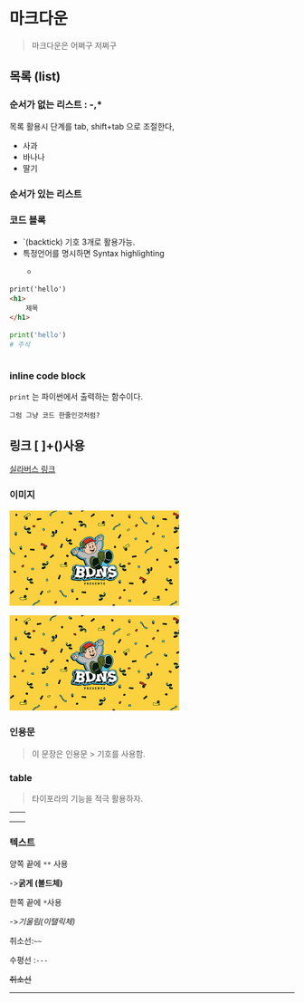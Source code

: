# 마크다운

> 마크다운은 어쩌구 저쩌구

## 목록 (list)

### 순서가 없는 리스트 : -,*

목록 활용시 단계를  tab, shift+tab 으로 조절한다,

-  사과 
- 바나나
- 딸기 

### 순서가 있는 리스트 





### 코드 블록 

- `(backtick) 기호 3개로 활용가능.
- 특정언어를 명시하면 Syntax highlighting
  -  ```py


```html
print('hello')
<h1>
    제목
</h1>
```

```python
print('hello')
# 주석


```

```python
```



### inline code block

`print` 는 파이썬에서 출력하는 함수이다.

`그럼 그냥 코드 한줄인것처럼?`

 



## 링크 [ ]+()사용

[실라버스 링크](https://syllaverse.com)



### 이미지



![bdns](markdown.assets/bdns-16569931786433.png)

![bdns](markdown.assets/bdns-16569932032664.png)





### 인용문

> 이 문장은 인용문 > 기호를 사용함. 



### table

> 타이포라의 기능을 적극 활용하자.

|      |      |
| ---- | :--- |
|      |      |
|      |      |
|      |      |

### 텍스트 

양쪽 끝에 `**` 사용

->**굵게 (볼드체)**



한쪽 끝에 `*`사용

->*기울림(이탤릭체)*



취소선:`~~`

수평선 :`---`

~~취소선~~

---



